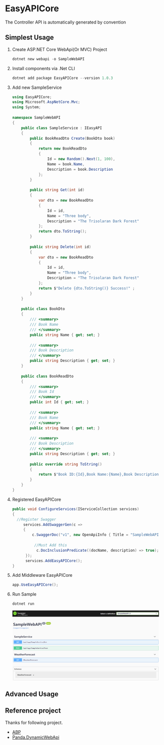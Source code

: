 # EasyAPICore
The Controller API is automatically generated by convention

## Simplest Usage

1. Create ASP.NET Core WebApi(Or MVC) Project

   ```powershell
   dotnet new webapi -o SampleWebAPI
   ```

2. Install components via .Net CLI

   ```powershell
   dotnet add package EasyAPICore --version 1.0.3
   ```

3. Add new SampleService

   ```c#
   using EasyAPICore;
   using Microsoft.AspNetCore.Mvc;
   using System;
   
   namespace SampleWebAPI
   {
       public class SampleService : IEasyAPI
       {
           public BookReadDto Create(BookDto book)
           {
               return new BookReadDto
               {
                   Id = new Random().Next(1, 100),
                   Name = book.Name,
                   Description = book.Description
               };
           }
   
           public string Get(int id)
           {
               var dto = new BookReadDto
               {
                   Id = id,
                   Name = "Three body",
                   Description = "The Trisolaran Dark Forest"
               };
               return dto.ToString();
           }
   
           public string Delete(int id)
           {
               var dto = new BookReadDto
               {
                   Id = id,
                   Name = "Three body",
                   Description = "The Trisolaran Dark Forest"
               };
               return $"Delete {dto.ToString()} Success!" ;
           }
       }
   
       public class BookDto
       {
           /// <summary>
           /// Book Name
           /// </summary>
           public string Name { get; set; }
   
           /// <summary>
           /// Book Description
           /// </summary>
           public string Description { get; set; }
       }
   
       public class BookReadDto
       {
           /// <summary>
           /// Book Id
           /// </summary>
           public int Id { get; set; }
   
           /// <summary>
           /// Book Name
           /// </summary>
           public string Name { get; set; }
   
           /// <summary>
           /// Book Description
           /// </summary>
           public string Description { get; set; }
   
           public override string ToString()
           {
               return $"Book ID:{Id},Book Name:{Name},Book Description:{Description}";
           }
       }
   }
   ```

4. Registered EasyAPICore

   ```c#
   public void ConfigureServices(IServiceCollection services)
   {
   	 //Register Swagger
        services.AddSwaggerGen(c =>
        {
            c.SwaggerDoc("v1", new OpenApiInfo { Title = "SampleWebAPI", Version = "v1" });
   
             //Must Add this
              c.DocInclusionPredicate((docName, description) => true);
         });
         services.AddEasyAPICore();
   }
   ```

5. Add Middleware EasyAPICore

   ```C#
   app.UseEasyAPICore();
   ```

6. Run Sample

   ```powershell
   dotnet run
   ```

   ![00](MarkDownImg/00.png)

   

## Advanced Usage



## Reference project

Thanks for following project.

- [ABP](https://github.com/aspnetboilerplate/aspnetboilerplate)
- [Panda.DynamicWebApi](https://github.com/pda-team/Panda.DynamicWebApi)
